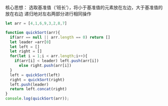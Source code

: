 
核心思想：
  选取基准值（‘班长’），将小于基准值的元素放在左边，大于基准值的放在右边
  递归地对左右两部分进行相同操作


```javascript
let arr = [4,1,6,9,3,2,8,7]

function quickSort(arr){
  if(arr == null || arr.length == 0) return []
  let leader =arr[0]
  let left = []
  let right = []
  for(let i = 1;i < arr.length;i++){
    if(arr[i] < leader) left.push(arr[i])
      else right.push(arr[i])
  }
  left = quickSort(left)
  right = quickSort(right)
  left.push(leader)
  return left.concat(right)
}
console.log(quickSort(arr));

```